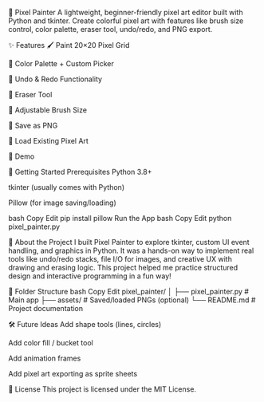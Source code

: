 🎨 Pixel Painter
A lightweight, beginner-friendly pixel art editor built with Python and tkinter. Create colorful pixel art with features like brush size control, color palette, eraser tool, undo/redo, and PNG export.

✨ Features
🖌️ Paint 20×20 Pixel Grid

🎨 Color Palette + Custom Picker

🔄 Undo & Redo Functionality

🧽 Eraser Tool

🔧 Adjustable Brush Size

💾 Save as PNG

📂 Load Existing Pixel Art

📸 Demo

🚀 Getting Started
Prerequisites
Python 3.8+

tkinter (usually comes with Python)

Pillow (for image saving/loading)

bash
Copy
Edit
pip install pillow
Run the App
bash
Copy
Edit
python pixel_painter.py


🧠 About the Project
I built Pixel Painter to explore tkinter, custom UI event handling, and graphics in Python. It was a hands-on way to implement real tools like undo/redo stacks, file I/O for images, and creative UX with drawing and erasing logic. This project helped me practice structured design and interactive programming in a fun way!

📁 Folder Structure
bash
Copy
Edit
pixel_painter/
│
├── pixel_painter.py        # Main app
├── assets/                 # Saved/loaded PNGs (optional)
└── README.md               # Project documentation


🛠️ Future Ideas
Add shape tools (lines, circles)

Add color fill / bucket tool

Add animation frames

Add pixel art exporting as sprite sheets

📃 License
This project is licensed under the MIT License.
